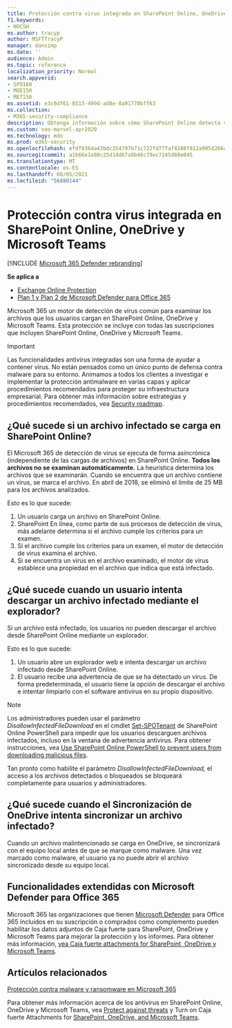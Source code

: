 ```yaml
---
title: Protección contra virus integrada en SharePoint Online, OneDrive y Microsoft Teams
f1.keywords:
- NOCSH
ms.author: tracyp
author: MSFTTracyP
manager: dansimp
ms.date: ''
audience: Admin
ms.topic: reference
localization_priority: Normal
search.appverid:
- SPO160
- MOE150
- MET150
ms.assetid: e3c6df61-8513-499d-ad8e-8a91770bff63
ms.collection:
- M365-security-compliance
description: Obtenga información sobre cómo SharePoint Online detecta virus en archivos que los usuarios cargan e impide que los usuarios descarguen o sincronicen los archivos.
ms.custom: seo-marvel-apr2020
ms.technology: mdo
ms.prod: m365-security
ms.openlocfilehash: efdf9364a43bdc354797b71c722fd77faf4108f812a905d266aef5bd296194d6
ms.sourcegitcommit: a1b66e1e80c25d14d67a9b46c79ec7245d88e045
ms.translationtype: MT
ms.contentlocale: es-ES
ms.lasthandoff: 08/05/2021
ms.locfileid: "56880144"
---
```

# <a name="built-in-virus-protection-in-sharepoint-online-onedrive-and-microsoft-teams"></a>Protección contra virus integrada en SharePoint Online, OneDrive y Microsoft Teams

[!INCLUDE [Microsoft 365 Defender rebranding](../includes/microsoft-defender-for-office.md)]

**Se aplica a**
- [Exchange Online Protection](exchange-online-protection-overview.md)
- [Plan 1 y Plan 2 de Microsoft Defender para Office 365](defender-for-office-365.md)

Microsoft 365 un motor de detección de virus común para examinar los archivos que los usuarios cargan en SharePoint Online, OneDrive y Microsoft Teams. Esta protección se incluye con todas las suscripciones que incluyen SharePoint Online, OneDrive y Microsoft Teams.

> [!IMPORTANT]
> Las funcionalidades antivirus integradas son una forma de ayudar a contener virus. No están pensados como un único punto de defensa contra malware para su entorno. Animamos a todos los clientes a investigar e implementar la protección antimalware en varias capas y aplicar procedimientos recomendados para proteger su infraestructura empresarial. Para obtener más información sobre estrategias y procedimientos recomendados, vea [Security roadmap](security-roadmap.md).

## <a name="what-happens-if-an-infected-file-is-uploaded-to-sharepoint-online"></a>¿Qué sucede si un archivo infectado se carga en SharePoint Online?

El Microsoft 365 de detección de virus se ejecuta de forma asincrónica (independiente de las cargas de archivos) en SharePoint Online. **Todos los archivos no se examinan automáticamente.** La heurística determina los archivos que se examinarán. Cuando se encuentra que un archivo contiene un virus, se marca el archivo. En abril de 2018, se eliminó el límite de 25 MB para los archivos analizados.

Esto es lo que sucede:

1. Un usuario carga un archivo en SharePoint Online.
2. SharePoint En línea, como parte de sus procesos de detección de virus, más adelante determina si el archivo cumple los criterios para un examen.
3. Si el archivo cumple los criterios para un examen, el motor de detección de virus examina el archivo.
4. Si se encuentra un virus en el archivo examinado, el motor de virus establece una propiedad en el archivo que indica que está infectado.

## <a name="what-happens-when-a-user-tries-to-download-an-infected-file-by-using-the-browser"></a>¿Qué sucede cuando un usuario intenta descargar un archivo infectado mediante el explorador?

Si un archivo está infectado, los usuarios no pueden descargar el archivo desde SharePoint Online mediante un explorador.

Esto es lo que sucede:

1. Un usuario abre un explorador web e intenta descargar un archivo infectado desde SharePoint Online.
2. El usuario recibe una advertencia de que se ha detectado un virus. De forma predeterminada, el usuario tiene la opción de descargar el archivo e intentar limpiarlo con el software antivirus en su propio dispositivo.

> [!NOTE]
>
> Los administradores pueden usar el parámetro *DisallowInfectedFileDownload* en el cmdlet [Set-SPOTenant](/powershell/module/sharepoint-online/Set-SPOTenant) de SharePoint Online PowerShell para impedir que los usuarios descarguen archivos infectados, incluso en la ventana de advertencia antivirus. Para obtener instrucciones, vea [Use SharePoint Online PowerShell to prevent users from downloading malicious files](turn-on-mdo-for-spo-odb-and-teams.md#step-2-recommended-use-sharepoint-online-powershell-to-prevent-users-from-downloading-malicious-files).
>
> Tan pronto como habilite el parámetro *DisallowInfectedFileDownload,* el acceso a los archivos detectados o bloqueados se bloqueará completamente para usuarios y administradores.

## <a name="what-happens-when-the-onedrive-sync-client-tries-to-sync-an-infected-file"></a>¿Qué sucede cuando el Sincronización de OneDrive intenta sincronizar un archivo infectado?

Cuando un archivo malintencionado se carga en OneDrive, se sincronizará con el equipo local antes de que se marque como malware. Una vez marcado como malware, el usuario ya no puede abrir el archivo sincronizado desde su equipo local.

## <a name="extended-capabilities-with-microsoft-defender-for-office-365"></a>Funcionalidades extendidas con Microsoft Defender para Office 365

Microsoft 365 las organizaciones que tienen [Microsoft Defender](defender-for-office-365.md) para Office 365 incluidos en su suscripción o comprados como complemento pueden habilitar los datos adjuntos de Caja fuerte para SharePoint, OneDrive y Microsoft Teams para mejorar la protección y los informes. Para obtener más información, [vea Caja fuerte attachments for SharePoint, OneDrive y Microsoft Teams](mdo-for-spo-odb-and-teams.md).

## <a name="related-articles"></a>Artículos relacionados

[Protección contra malware y ransomware en Microsoft 365](/compliance/assurance/assurance-malware-and-ransomware-protection)

Para obtener más información acerca de los antivirus en SharePoint Online, OneDrive y Microsoft Teams, vea [Protect against threats](protect-against-threats.md) y Turn on Caja fuerte Attachments for [SharePoint, OneDrive, and Microsoft Teams](turn-on-mdo-for-spo-odb-and-teams.md).
